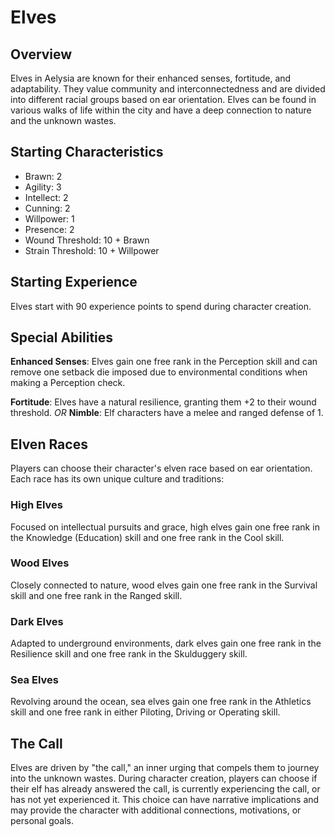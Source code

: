 # Elves

## Overview

Elves in Aelysia are known for their enhanced senses, fortitude, and adaptability. They value community and interconnectedness and are divided into different racial groups based on ear orientation. Elves can be found in various walks of life within the city and have a deep connection to nature and the unknown wastes.

## Starting Characteristics

- Brawn: 2
- Agility: 3
- Intellect: 2
- Cunning: 2
- Willpower: 1
- Presence: 2
- Wound Threshold: 10 + Brawn
- Strain Threshold: 10 + Willpower

## Starting Experience

Elves start with 90 experience points to spend during character creation.

## Special Abilities

**Enhanced Senses**: Elves gain one free rank in the Perception skill and can remove one setback die imposed due to environmental conditions when making a Perception check.

**Fortitude**: Elves have a natural resilience, granting them +2 to their wound threshold.
*OR*
**Nimble**: Elf characters have a melee and ranged defense of 1.

## Elven Races

Players can choose their character's elven race based on ear orientation. Each race has its own unique culture and traditions:

### High Elves

Focused on intellectual pursuits and grace, high elves gain one free rank in the Knowledge (Education) skill and one free rank in the Cool skill.

### Wood Elves

Closely connected to nature, wood elves gain one free rank in the Survival skill and one free rank in the Ranged skill.

### Dark Elves

Adapted to underground environments, dark elves gain one free rank in the Resilience skill and one free rank in the Skulduggery skill.

### Sea Elves

Revolving around the ocean, sea elves gain one free rank in the Athletics skill and one free rank in either Piloting, Driving or Operating skill.

## The Call

Elves are driven by "the call," an inner urging that compels them to journey into the unknown wastes. During character creation, players can choose if their elf has already answered the call, is currently experiencing the call, or has not yet experienced it. This choice can have narrative implications and may provide the character with additional connections, motivations, or personal goals.
